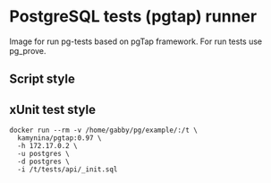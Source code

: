 # PostgreSQL tests (pgtap) runner

Image for run pg-tests based on pgTap framework. For run tests use pg_prove.

## Script style

## xUnit test style

```
docker run --rm -v /home/gabby/pg/example/:/t \  
  kamynina/pgtap:0.97 \ 
  -h 172.17.0.2 \
  -u postgres \
  -d postgres \
  -i /t/tests/api/_init.sql
```